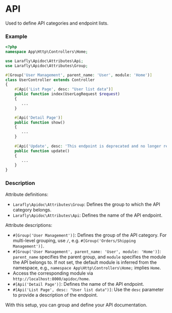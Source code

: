 # API

Used to define API categories and endpoint lists.

### Example

```php
<?php
namespace App\Http\Controllers\Home;

use Larafly\Apidoc\Attributes\Api;
use Larafly\Apidoc\Attributes\Group;

#[Group('User Management', parent_name: 'User', module: 'Home')]
class UserController extends Controller
{
    #[Api('List Page', desc: "User list data")]
    public function index(UserLogRequest $request)
    {
       ... 
    }

    #[Api('Detail Page')]
    public function show()
    {
       ... 
    }
    
    #[Api('Update', desc: 'This endpoint is deprecated and no longer recommended')]
    public function update()
    {
       ... 
    }
}
```

### Description

Attribute definitions:

* `Larafly\Apidoc\Attributes\Group`: Defines the group to which the API category belongs.
* `Larafly\Apidoc\Attributes\Api`: Defines the name of the API endpoint.

Attribute descriptions:

* `#[Group('User Management')]`: Defines the group of the API category. For multi-level grouping, use `/`, e.g. `#[Group('Orders/Shipping Management')]`.
* `#[Group('User Management', parent_name: 'User', module: 'Home')]`: `parent_name` specifies the parent group, and `module` specifies the module the API belongs to. If not set, the default module is inferred from the namespace, e.g., `namespace App\Http\Controllers\Home;` implies `Home`.
* Access the corresponding module via `http://localhost:8000/apidoc/home`.
* `#[Api('Detail Page')]`: Defines the name of the API endpoint.
* `#[Api('List Page', desc: "User list data")]`: Use the `desc` parameter to provide a description of the endpoint.

With this setup, you can group and define your API documentation.
